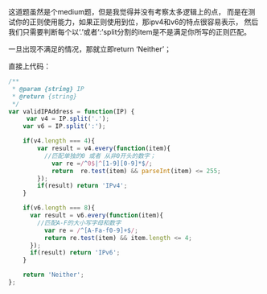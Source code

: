 这道题虽然是个medium题，但是我觉得并没有考察太多逻辑上的点，
而是在测试你的正则使用能力，如果正则使用到位，那ipv4和v6的特点很容易表示，
然后我们只需要判断每个以‘.’或者‘:’split分割的item是不是满足你所写的正则匹配。

一旦出现不满足的情况，那就立即return ‘Neither’；

直接上代码：

```JavaScript
/**
 * @param {string} IP
 * @return {string}
 */
var validIPAddress = function(IP) {
     var v4 = IP.split('.');
    var v6 = IP.split(':');

    if(v4.length === 4){
        var result = v4.every(function(item){
          //匹配单独的0 或者 从非0开头的数字；
            var re =/^0$|^[1-9][0-9]*$/;
            return  re.test(item) && parseInt(item) <= 255;
        });
        if(result) return 'IPv4';
    }

    if(v6.length === 8){
      var result = v6.every(function(item){
        //匹配A-F的大小写字母和数字
          var re = /^[A-Fa-f0-9]+$/;
          return re.test(item) && item.length <= 4;
      });
      if(result) return 'IPv6';
    }

    return 'Neither';
};
```
